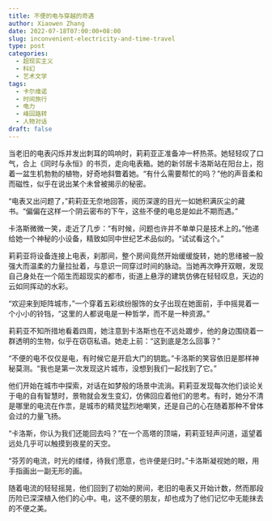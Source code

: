 ```yaml
---
title: 不便的电与穿越的奇遇
author: Xiaowen Zhang
date: 2022-07-18T07:00:00+08:00
slug: inconvenient-electricity-and-time-travel
type: post
categories:
  - 超现实主义
  - 科幻
  - 艺术文学
tags:
  - 卡尔维诺
  - 时间旅行
  - 电力
  - 峰回路转
  - 人物对话
draft: false
---
```


当老旧的电表闪烁并发出刺耳的鸣响时，莉莉亚正准备冲一杯热茶。她轻轻叹了口气，合上《同时与永恒》的书页，走向电表箱。她的新邻居卡洛斯站在阳台上，抱着一盆生机勃勃的植物，好奇地斜瞥着她。“有什么需要帮忙的吗？”他的声音柔和而磁性，似乎在说出某个未曾被揭示的秘密。

“电表又出问题了，”莉莉亚无奈地回答，阅历深邃的目光一如她积满灰尘的藏书。“偏偏在这样一个阴云密布的下午，这些不便的电总是如此不期而遇。”

卡洛斯微微一笑，走近了几步：“有时候，问题也许并不单单只是技术上的。”他递给她一个神秘的小设备，精致如同中世纪艺术品似的。“试试看这个。”

莉莉亚将设备连接上电表，刹那间，整个房间竟然开始缓缓旋转，她的思绪被一股强大而温柔的力量拉扯着，与意识一同穿过时间的脉动。当她再次睁开双眼，发现自己身处在一个陌生而超现实的都市，街道上悬浮的建筑仿佛在轻轻叹息，天边的云如同挥动的水彩。

“欢迎来到矩阵城市，”一个穿着五彩缤纷服饰的女子出现在她面前，手中摇晃着一个小小的铃铛，“这里的人都说电是一种哲学，而不是一种资源。”

莉莉亚不知所措地看着四周，她注意到卡洛斯也在不远处踱步，他的身边围绕着一群透明的生物，似乎在窃窃私语。她走上前：“这到底是怎么回事？”

“不便的电不仅仅是电，有时候它是开启大门的钥匙。”卡洛斯的笑容依旧是那样神秘莫测。“我也是第一次发现这片城市，没想到我们一起找到了它。”

他们开始在城市中探索，对话在如梦般的场景中流淌。莉莉亚发现每次他们谈论关于电的自有智慧时，景物就会发生变幻，仿佛回应着他们的思考。有时，她分不清是哪里的电流在作祟，是城市的精灵猛烈地嘲笑，还是自己的心在随着那种不曾体会过的力量飞扬。

“卡洛斯，你认为我们还能回去吗？”在一个高塔的顶端，莉莉亚轻声问道，遥望着远处几乎可以触摸到夜星的天空。

“芬芳的电流，时光的缕缕，待我们愿意，也许便是归时。”卡洛斯凝视她的眼，用手指画出一副无形的画。

随着电流的轻轻摇晃，他们回到了初始的房间，老旧的电表又开始计数，然而那段历险已深深植入他们的心中。电，这不便的朋友，却也成为了他们记忆中无能抹去的不便之美。